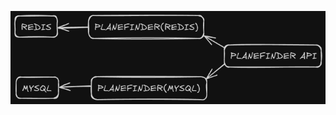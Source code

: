 ![fff](https://github.com/flow2708/planefinder-spring-data-jpa-mysql/blob/main/screenshots/planefinder-microservices.png?raw=true)

